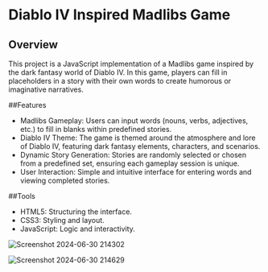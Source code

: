 # Diablo IV Inspired Madlibs Game

## Overview
This project is a JavaScript implementation of a Madlibs game inspired by the dark fantasy world of Diablo IV. In this game, players can fill in placeholders in a story with their own words to create humorous or imaginative narratives.

##Features
- Madlibs Gameplay: Users can input words (nouns, verbs, adjectives, etc.) to fill in blanks within predefined stories.
- Diablo IV Theme: The game is themed around the atmosphere and lore of Diablo IV, featuring dark fantasy elements, characters, and scenarios.
- Dynamic Story Generation: Stories are randomly selected or chosen from a predefined set, ensuring each gameplay session is unique.
- User Interaction: Simple and intuitive interface for entering words and viewing completed stories.

##Tools

- HTML5: Structuring the interface.
- CSS3: Styling and layout.
- JavaScript: Logic and interactivity.


![Screenshot 2024-06-30 214302](https://github.com/Gracepinkie/madlibs-game/assets/102969375/f00fb6c1-a0fa-4395-8202-8f2097e87edb)

![Screenshot 2024-06-30 214629](https://github.com/Gracepinkie/madlibs-game/assets/102969375/c6c7950e-22e5-4d3b-a474-505b07e8b97c)

